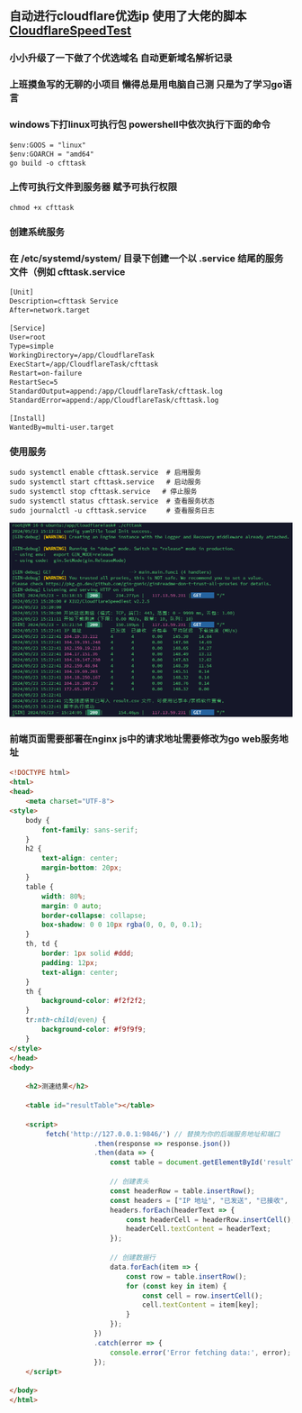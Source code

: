 ## 自动进行cloudflare优选ip 使用了大佬的脚本[CloudflareSpeedTest](https://github.com/XIU2/CloudflareSpeedTest)
### 小小升级了一下做了个优选域名 自动更新域名解析记录
### 上班摸鱼写的无聊的小项目 懒得总是用电脑自己测 只是为了学习go语言
### windows下打linux可执行包 powershell中依次执行下面的命令
```shell
$env:GOOS = "linux"
$env:GOARCH = "amd64"
go build -o cfttask
```

### 上传可执行文件到服务器 赋予可执行权限
```shell
chmod +x cfttask
```

### 创建系统服务
### 在 /etc/systemd/system/ 目录下创建一个以 .service 结尾的服务文件（例如 cfttask.service
``` shell
[Unit]
Description=cfttask Service
After=network.target

[Service]
User=root
Type=simple
WorkingDirectory=/app/CloudflareTask
ExecStart=/app/CloudflareTask/cfttask
Restart=on-failure
RestartSec=5
StandardOutput=append:/app/CloudflareTask/cfttask.log
StandardError=append:/app/CloudflareTask/cfttask.log

[Install]
WantedBy=multi-user.target
```
### 使用服务
``` shell
sudo systemctl enable cfttask.service  # 启用服务
sudo systemctl start cfttask.service   # 启动服务
sudo systemctl stop cfttask.service   # 停止服务
sudo systemctl status cfttask.service  # 查看服务状态
sudo journalctl -u cfttask.service     # 查看服务日志
```

![img.png](img.png)

### 前端页面需要部署在nginx js中的请求地址需要修改为go web服务地址
``` html
<!DOCTYPE html>
<html>
<head>
	<meta charset="UTF-8">
<style>
	body {
		font-family: sans-serif;
	}
	h2 {
		text-align: center;
		margin-bottom: 20px;
	}
	table {
		width: 80%;
		margin: 0 auto;
		border-collapse: collapse;
		box-shadow: 0 0 10px rgba(0, 0, 0, 0.1);
	}
	th, td {
		border: 1px solid #ddd;
		padding: 12px;
		text-align: center;
	}
	th {
		background-color: #f2f2f2;
	}
	tr:nth-child(even) {
		background-color: #f9f9f9;
	}
</style>
</head>
<body>

    <h2>测速结果</h2>

    <table id="resultTable"></table>

    <script>
         fetch('http://127.0.0.1:9846/') // 替换为你的后端服务地址和端口
                     .then(response => response.json())
                     .then(data => {
                         const table = document.getElementById('resultTable');
         
                         // 创建表头
                         const headerRow = table.insertRow();
                         const headers = ["IP 地址", "已发送", "已接收", "丢包率", "平均延迟", "下载速度(MB/s)"];
                         headers.forEach(headerText => {
                             const headerCell = headerRow.insertCell();
                             headerCell.textContent = headerText;
                         });
         
                         // 创建数据行
                         data.forEach(item => {
                             const row = table.insertRow();
                             for (const key in item) {
                                 const cell = row.insertCell();
                                 cell.textContent = item[key];
                             }
                         });
                     })
                     .catch(error => {
                         console.error('Error fetching data:', error);
                     });
    </script>

</body>
</html>
```